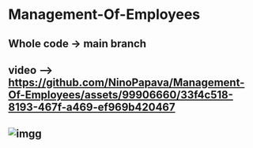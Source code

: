 # Management-Of-Employees
## Whole code -> main branch

## video --> https://github.com/NinoPapava/Management-Of-Employees/assets/99906660/33f4c518-8193-467f-a469-ef969b420467

## ![imgg](https://github.com/NinoPapava/Management-Of-Employees/assets/99906660/dc16afa0-5d19-4604-b801-0eac54df45ea)
